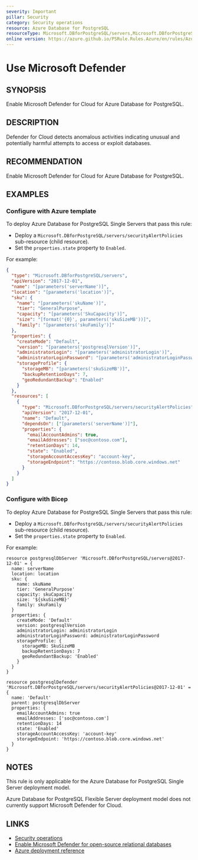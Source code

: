```yaml
---
severity: Important
pillar: Security
category: Security operations
resource: Azure Database for PostgreSQL
resourceType: Microsoft.DBforPostgreSQL/servers,Microsoft.DBforPostgreSQL/servers/securityAlertPolicies
online version: https://azure.github.io/PSRule.Rules.Azure/en/rules/Azure.PostgreSQL.DefenderCloud/
---
```


# Use Microsoft Defender

## SYNOPSIS

Enable Microsoft Defender for Cloud for Azure Database for PostgreSQL.

## DESCRIPTION

Defender for Cloud detects anomalous activities indicating unusual and potentially harmful attempts to access or exploit databases.

## RECOMMENDATION

Enable Microsoft Defender for Cloud for Azure Database for PostgreSQL.

## EXAMPLES

### Configure with Azure template

To deploy Azure Database for PostgreSQL Single Servers that pass this rule:

- Deploy a `Microsoft.DBforPostgreSQL/servers/securityAlertPolicies` sub-resource (child resource).
- Set the `properties.state` property to `Enabled`.

For example:

```json
{
  "type": "Microsoft.DBforPostgreSQL/servers",
  "apiVersion": "2017-12-01",
  "name": "[parameters('serverName')]",
  "location": "[parameters('location')]",
  "sku": {
    "name": "[parameters('skuName')]",
    "tier": "GeneralPurpose",
    "capacity": "[parameters('SkuCapacity')]",
    "size": "[format('{0}', parameters('skuSizeMB'))]",
    "family": "[parameters('skuFamily')]"
  },
  "properties": {
    "createMode": "Default",
    "version": "[parameters('postgresqlVersion')]",
    "administratorLogin": "[parameters('administratorLogin')]",
    "administratorLoginPassword": "[parameters('administratorLoginPassword')]",
    "storageProfile": {
      "storageMB": "[parameters('skuSizeMB')]",
      "backupRetentionDays": 7,
      "geoRedundantBackup": "Enabled"
    }
  },
  "resources": [
    {
      "type": "Microsoft.DBforPostgreSQL/servers/securityAlertPolicies",
      "apiVersion": "2017-12-01",
      "name": "Default",
      "dependsOn": ["[parameters('serverName')]"],
      "properties": {
        "emailAccountAdmins": true,
        "emailAddresses": ["soc@contoso.com"],
        "retentionDays": 14,
        "state": "Enabled",
        "storageAccountAccessKey": "account-key",
        "storageEndpoint": "https://contoso.blob.core.windows.net"
      }
    }
  ]
}
```

### Configure with Bicep

To deploy Azure Database for PostgreSQL Single Servers that pass this rule:

- Deploy a `Microsoft.DBforPostgreSQL/servers/securityAlertPolicies` sub-resource (child resource).
- Set the `properties.state` property to `Enabled`.

For example:

```bicep
resource postgresqlDbServer 'Microsoft.DBforPostgreSQL/servers@2017-12-01' = {
  name: serverName
  location: location
  sku: {
    name: skuName
    tier: 'GeneralPurpose'
    capacity: skuCapacity
    size: '${skuSizeMB}'
    family: skuFamily
  }
  properties: {
    createMode: 'Default'
    version: postgresqlVersion
    administratorLogin: administratorLogin
    administratorLoginPassword: administratorLoginPassword
    storageProfile: {
      storageMB: SkuSizeMB
      backupRetentionDays: 7
      geoRedundantBackup: 'Enabled'
    }
  }
}

resource postgresqlDefender 'Microsoft.DBforPostgreSQL/servers/securityAlertPolicies@2017-12-01' = {
  name: 'Default'
  parent: postgresqlDbServer
  properties: {
    emailAccountAdmins: true
    emailAddresses: ['soc@contoso.com']
    retentionDays: 14
    state: 'Enabled'
    storageAccountAccessKey: 'account-key'
    storageEndpoint: 'https://contoso.blob.core.windows.net'
  }
}
```

## NOTES

This rule is only applicable for the Azure Database for PostgreSQL Single Server deployment model.

Azure Database for PostgreSQL Flexible Server deployment model does not currently support Microsoft Defender for Cloud.

## LINKS

- [Security operations](https://learn.microsoft.com/azure/architecture/framework/security/security-operations)
- [Enable Microsoft Defender for open-source relational databases](https://learn.microsoft.com/azure/defender-for-cloud/defender-for-databases-usage)
- [Azure deployment reference](https://learn.microsoft.com/azure/templates/microsoft.dbforpostgresql/servers/securityalertpolicies)
